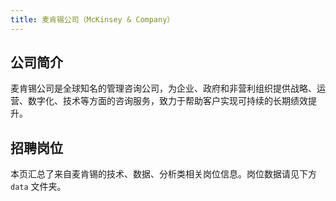 ```yaml
---
title: 麦肯锡公司（McKinsey & Company）
---
```


## 公司简介
麦肯锡公司是全球知名的管理咨询公司，为企业、政府和非营利组织提供战略、运营、数字化、技术等方面的咨询服务，致力于帮助客户实现可持续的长期绩效提升。

## 招聘岗位
本页汇总了来自麦肯锡的技术、数据、分析类相关岗位信息。岗位数据请见下方 `data` 文件夹。
